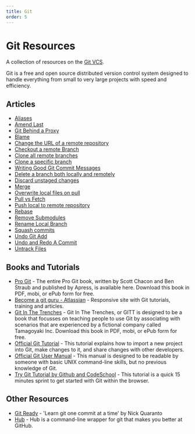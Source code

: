 ```yaml
---
title: Git
order: 5
---
```

# Git Resources

A collection of resources on the [Git VCS](https://git-scm.com).

Git is a free and open source distributed version control system designed to handle everything from small to very large projects with speed and efficiency.

## Articles

- [Aliases](Git-Aliases)
- [Amend Last](Git-Amend-Last)
- [Git Behind a Proxy](Git-Behind-Proxy)
- [Blame](Git-Blame)
- [Change the URL of a remote repository](Git-Change-Remote-Repo-URL)
- [Checkout a remote Branch](Git-Checkout-A-Remote-Branch)
- [Clone all remote branches](Git-Clone-All-Remote-Branches)
- [Clone a specific branch](Git-Clone-Specific-Branch)
- [Writing Good Git Commit Messages](Git-Commit-Message)
- [Delete a branch both locally and remotely](Git-Deleting-A-Branch)
- [Discard unstaged changes](Git-Discard-Unstaged-Changes)
- [Merge](Git-Merge)
- [Overwrite local files on pull](Git-Pull-Overwrite-Local-Files) 
- [Pull vs Fetch](Git-Pull-Vs-Git-Fetch)
- [Push local to remote repository](Git-Push-Local-To-Remote-Repository)
- [Rebase](Git-Rebase)
- [Remove Submodules](Git-Remove-Submodule)
- [Rename Local Branch](Git-Rename-Local-Branch)
- [Squash commits](Git-Squash)
- [Undo Git Add](Git-Undo-Git-Add)
- [Undo and Redo A Commit](Git-Undo-Redo-A-Commit)
- [Untrack Files](Git-Untrack-Files)

## Books and Tutorials

- [Pro Git](https://git-scm.com/book) - The entire Pro Git book, written by Scott Chacon and Ben Straub and published by Apress, is available here. Download this book in PDF, mobi, or ePub form for free.
- [Become a git guru - Atlassian](https://www.atlassian.com/git/tutorials/) - Responsive site with Git tutorials, training and articles.
- [Git In The Trenches](http://cbx33.github.io/gitt/) - Git In The Trenches, or GITT is designed to be a book that focusses on teaching people to use Git by associating with scenarios that are experienced by a fictional company called Tamagoyaki Inc. Download this book in PDF, mobi, or ePub form for free.
- [Official Git Tutorial](https://git-scm.com/docs/gittutorial) - This tutorial explains how to import a new project into Git, make changes to it, and share changes with other developers.
- [Official Git User Manual](https://git-scm.com/docs/user-manual.html) - This manual is designed to be readable by someone with basic UNIX command-line skills, but no previous knowledge of Git.
- [Try Git Tutorial by Github and CodeSchool](https://try.github.io) - This tutorial is a quick 15 minutes sprint to get started with Git within the browser.

## Other Resources

- [Git Ready](http://gitready.com) - 'Learn git one commit at a time' by Nick Quaranto
- [Hub](https://hub.github.com/) - Hub is a command-line wrapper for git that makes you better at GitHub.
